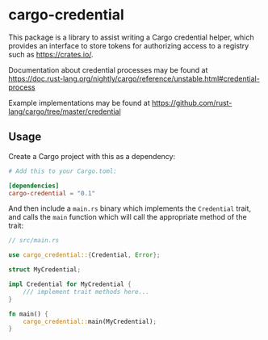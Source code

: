 # cargo-credential

This package is a library to assist writing a Cargo credential helper, which
provides an interface to store tokens for authorizing access to a registry
such as https://crates.io/.

Documentation about credential processes may be found at
https://doc.rust-lang.org/nightly/cargo/reference/unstable.html#credential-process

Example implementations may be found at
https://github.com/rust-lang/cargo/tree/master/credential

## Usage

Create a Cargo project with this as a dependency:

```toml
# Add this to your Cargo.toml:

[dependencies]
cargo-credential = "0.1"
```

And then include a `main.rs` binary which implements the `Credential` trait, and calls
the `main` function which will call the appropriate method of the trait:

```rust
// src/main.rs

use cargo_credential::{Credential, Error};

struct MyCredential;

impl Credential for MyCredential {
    /// implement trait methods here...
}

fn main() {
    cargo_credential::main(MyCredential);
}
```
